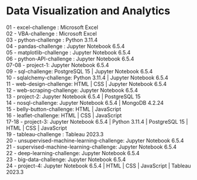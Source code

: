 # Data Visualization and Analytics
01 - excel-challenge : Microsoft Excel\
02 - VBA-challenge : Microsoft Excel\
03 - python-challenge : Python 3.11.4\
04 - pandas-challenge : Jupyter Notebook 6.5.4\
05 - matplotlib-challenge : Jupyter Notebook 6.5.4\
06 - python-API-challenge : Jupyter Notebook 6.5.4\
07-08 - project-1: Jupyter Notebook 6.5.4\
09 - sql-challenge: PostgreSQL 15 | Jupyter Notebook 6.5.4\
10 - sqlalchemy-challenge: Python 3.11.4 | Jupyter Notebook 6.5.4\
11 - web-design-challenge: HTML | CSS | Jupyter Notebook 6.5.4\
12 - web-scraping-challenge: Jupyter Notebook 6.5.4\
13 - project-2: Jupyter Notebook 6.5.4 | PostgreSQL 15\
14 - nosql-challenge: Jupyter Notebook 6.5.4 | MongoDB 4.2.24\
15 - belly-button-challenge: HTML | JavaScript\
16 - leaflet-challenge: HTML | CSS | JavaScript\
17-18 - project-3: Jupyter Notebook 6.5.4 | Python 3.11.4 | PostgreSQL 15 | HTML | CSS | JavaScript\
19 - tableau-challenge : Tableau 2023.3\
20 - unsupervised-machine-learning-challenge: Jupyter Notebook 6.5.4\
21 - supervised-machine-learning-challenge: Jupyter Notebook 6.5.4\
22 - deep-learning-challenge: Jupyter Notebook 6.5.4\
23 - big-data-challenge: Jupyter Notebook 6.5.4\
24 - project-4: Jupyter Notebook 6.5.4 | HTML | CSS | JavaScript | Tableau 2023.3